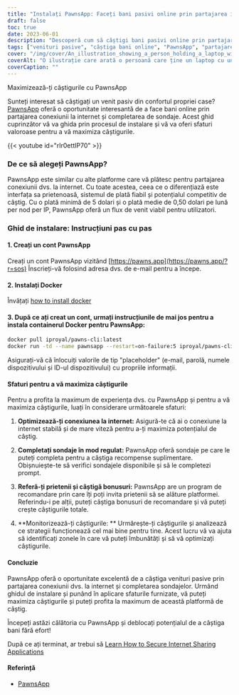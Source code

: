 ```yaml
---
title: "Instalați PawnsApp: Faceți bani pasivi online prin partajarea internetului dvs"
draft: false
toc: true
date: 2023-06-01
description: "Descoperă cum să câștigi bani pasivi online prin partajarea conexiunii tale la internet și completarea de sondaje prin intermediul PawnsApp."
tags: ["venituri pasive", "câștiga bani online", "PawnsApp", "partajarea pe internet", "finalizarea sondajului", "plata minimă", "plată medie", "câștiguri online", "hustle lateral", "munca de acasă", "câștiga recompense", "monetizați internetul", "partajare digitală", "generarea de venituri", "independență financiară", "câștiga venituri suplimentare", "sondaje online", "venituri bazate pe tehnologie", "strategia de monetizare", "economia digitală", "rețea peer-to-peer", "flux de venit", "internet acasă", "oportunitate de a face bani", "utilizarea internetului", "recompense de sondaj", "câștigarea de bani online", "bani ușor", "recompense digitale", "monetizarea internetului", "venituri pasive"]
cover: "/img/cover/An_illustration_showing_a_person_holding_a_laptop_with_a_money.png"
coverAlt: "O ilustrație care arată o persoană care ține un laptop cu un simbol de bani pe ecran, reprezentând câștigarea unui venit pasiv prin partajarea pe internet și completarea de sondaje cu PawnsApp."
coverCaption: ""
---
```

 Maximizează-ți câștigurile cu PawnsApp

Sunteți interesat să câștigați un venit pasiv din confortul propriei case? [PawnsApp](https://pawns.app/?r=sos) oferă o oportunitate interesantă de a face bani online prin partajarea conexiunii la internet și completarea de sondaje. Acest ghid cuprinzător vă va ghida prin procesul de instalare și vă va oferi sfaturi valoroase pentru a vă maximiza câștigurile.

{{< youtube id="rIr0ettIP70" >}}

### De ce să alegeți PawnsApp?

PawnsApp este similar cu alte platforme care vă plătesc pentru partajarea conexiunii dvs. la internet. Cu toate acestea, ceea ce o diferențiază este interfața sa prietenoasă, sistemul de plată fiabil și potențialul competitiv de câștig. Cu o plată minimă de 5 dolari și o plată medie de 0,50 dolari pe lună per nod per IP, PawnsApp oferă un flux de venit viabil pentru utilizatori.

### Ghid de instalare: Instrucțiuni pas cu pas

#### 1. Creați un cont PawnsApp

Creați un cont PawnsApp vizitând [https://pawns.app](https://pawns.app/?r=sos) Înscrieți-vă folosind adresa dvs. de e-mail pentru a începe.

#### 2. Instalați Docker

Învățați [how to install docker](https://simeononsecurity.com/other/creating-profitable-low-powered-crypto-miners/#installing-docker)

#### 3. După ce ați creat un cont, urmați instrucțiunile de mai jos pentru a instala containerul Docker pentru PawnsApp:

```bash
docker pull iproyal/pawns-cli:latest
docker run -td --name pawnsapp --restart=on-failure:5 iproyal/pawns-cli:latest -email=email@example.com -password=change_me -device-name=raspberrypi -device-id=raspberrypi1 -accept-tos
```
Asigurați-vă că înlocuiți valorile de tip "placeholder" (e-mail, parolă, numele dispozitivului și ID-ul dispozitivului) cu propriile informații.

#### Sfaturi pentru a vă maximiza câștigurile

Pentru a profita la maximum de experiența dvs. cu PawnsApp și pentru a vă maximiza câștigurile, luați în considerare următoarele sfaturi:

1. **Optimizează-ți conexiunea la internet:** Asigură-te că ai o conexiune la internet stabilă și de mare viteză pentru a-ți maximiza potențialul de câștig.

2. **Completați sondaje în mod regulat:** PawnsApp oferă sondaje pe care le puteți completa pentru a câștiga recompense suplimentare. Obișnuiește-te să verifici sondajele disponibile și să le completezi prompt.

3. **Referă-ți prietenii și câștigă bonusuri:** PawnsApp are un program de recomandare prin care îți poți invita prietenii să se alăture platformei. Referindu-i pe alții, puteți câștiga bonusuri de recomandare și vă puteți crește câștigurile totale.

4. **Monitorizează-ți câștigurile: ** Urmărește-ți câștigurile și analizează ce strategii funcționează cel mai bine pentru tine. Acest lucru vă va ajuta să identificați zonele în care vă puteți îmbunătăți și să vă optimizați câștigurile.

#### Concluzie

PawnsApp oferă o oportunitate excelentă de a câștiga venituri pasive prin partajarea conexiunii dvs. la internet și completarea sondajelor. Urmând ghidul de instalare și punând în aplicare sfaturile furnizate, vă puteți maximiza câștigurile și puteți profita la maximum de această platformă de câștig.

Începeți astăzi călătoria cu PawnsApp și deblocați potențialul de a câștiga bani fără efort!

După ce ați terminat, ar trebui să [Learn How to Secure Internet Sharing Applications](https://simeononsecurity.com/other/how-to-secure-internet-sharing-applications/)

#### Referință
- [PawnsApp](https://pawns.app/?r=sos)
